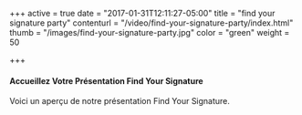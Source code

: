 +++
active = true
date = "2017-01-31T12:11:27-05:00"
title = "find your signature party"
contenturl = "/video/find-your-signature-party/index.html"
thumb = "/images/find-your-signature-party.jpg"
color = "green"
weight = 50

+++

#### Accueillez Votre Présentation Find Your Signature

Voici un aperçu de notre présentation Find Your Signature.
